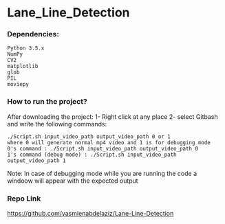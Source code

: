 # Lane_Line_Detection

### Dependencies:

    Python 3.5.x
    NumPy
    CV2
    matplotlib
    glob
    PIL
    moviepy

### How to run the project?

After downloading the project:
1- Right click at any place
2- select Gitbash and write the following commands:

    ./Script.sh input_video_path output_video_path 0 or 1
    where 0 will generate normal mp4 video and 1 is for debugging mode
    0's command : ./Script.sh input_video_path output_video_path 0
    1's command (debug mode) : ./Script.sh input_video_path output_video_path 1

Note: In case of debugging mode while you are running the code a windoow will appear with the expected output

### Repo Link

https://github.com/yasmienabdelaziz/Lane-Line-Detection
